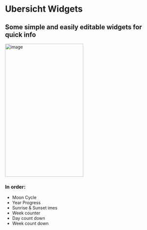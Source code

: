 # Ubersicht Widgets

## Some simple and easily editable widgets for quick info
<img width="257" height="436" alt="image" src="https://github.com/user-attachments/assets/ddb46210-7517-4a13-973a-52e79c175883" />

### In order:
* Moon Cycle
* Year Progress
* Sunrise & Sunset imes
* Week counter
* Day count down
* Week count down
